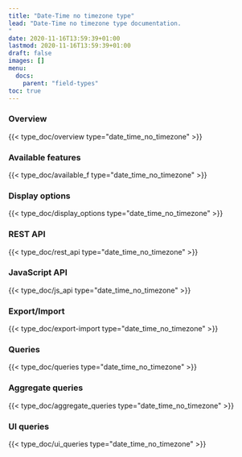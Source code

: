 ```yaml
---
title: "Date-Time no timezone type"
lead: "Date-Time no timezone type documentation.
"
date: 2020-11-16T13:59:39+01:00
lastmod: 2020-11-16T13:59:39+01:00
draft: false
images: []
menu:
  docs:
    parent: "field-types"
toc: true
---
```


### Overview
{{< type_doc/overview type="date_time_no_timezone" >}}

### Available features
{{< type_doc/available_f type="date_time_no_timezone" >}}

### Display options 
{{< type_doc/display_options type="date_time_no_timezone" >}}

### REST API 
{{< type_doc/rest_api type="date_time_no_timezone" >}}

### JavaScript API
{{< type_doc/js_api type="date_time_no_timezone" >}}

### Export/Import
{{< type_doc/export-import type="date_time_no_timezone" >}}

### Queries 
{{< type_doc/queries type="date_time_no_timezone" >}}

### Aggregate queries
{{< type_doc/aggregate_queries type="date_time_no_timezone" >}}

### UI queries
{{< type_doc/ui_queries type="date_time_no_timezone" >}}